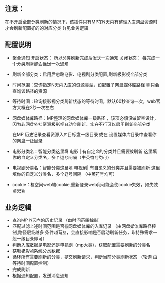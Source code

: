 ## 注意：
在不开启全部分类刷新的情况下，该插件只有MP在N天内有整理入库网盘资源时才会刷新配置好的的对应分类
详见业务逻辑

## 配置说明
- 聚合通知 
  开启状态： 所以分类刷新完成后发送一次通知 
  关闭状态： 每完成一个分类刷新都会推送一次通知

- 刷新全部分类：启用后忽略电影、电视剧分类配置,刷新极影视全部分类

- 时间范围：查询指定N天内入库的资源类型，如配置了网盘媒体库路径 则只会查询该路径的资源

- 等待时间：轮询接影视分类刷新状态的等待时间，默认60秒查询一次，web官方大概在2秒一次左右

- 网盘媒体库路径：MP整理的网盘媒体库一级路径  ，该项必填没做留空设计，因为非网盘外挂资源极影视自动会刷新，实在不行可以启用刷新全部分类

  在MP 历史记录查看资源入库目标盘一级目录
  或在 设置媒体库目录中查看你的网盘一级目录

- 电影分类名：智能分类这里填 电影 | 有自定义的分类并且需要被刷新 这里填你的自定义分类名，多个逗号间隔（中英符号均可） 

- 电视剧分类名：智能分类这里填 电视剧| 有自定义的分类并且需要被刷新 这里填你的自定义分类名，多个逗号间隔 （中英符号均可） 

- cookie：极空间web端cookie,重新登录web段可能会使cookie失效，如失效请更新


## 业务逻辑

-  查询MP N天内的历史记录  （由时间范围控制）
-  匹配过滤上述时间范围是否有网盘媒体库的入库记录  （由网盘媒体库路径控制,路径层级越多 条件越苛刻，会直接影响是否启动刷新任务，非特殊需求一般一级目录即可）
-  判断入库数据是电影还是电视剧（mp大类），获取配置需要刷新的分类名
-  获取极影视系统分类数据
-  循环所有需要刷新的分类，提交刷新请求，判断当前分类刷新状态 （轮询 由等待时间配置控制）
-  完成刷新
-  根据通知配置，发送消息通知
